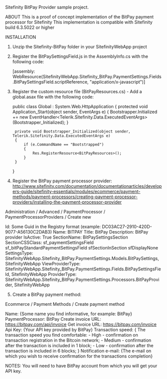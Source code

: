 Sitefinity BitPay Provider sample project.

ABOUT
This is a proof of concept implementation of the BitPay payment processor for Sitefinity
This implementation is compatible with Sitefinity build 6.3.5022 or higher

INSTALLATION 

1) Unzip the Sitefinity-BitPay folder in your SitefinityWebApp project

2) Register the BitPaySettingsField.js in the AssemblyInfo.cs with the following code:

    [assembly: WebResource(SitefinityWebApp.Sitefinity_BitPay.PaymentSettings.Fields.BitPaySettingsField.scriptReference, "application/x-javascript")]

3) Register the custom resource file (BitPayResources.cs) - Add a global.asax file with the following code:

    public class Global : System.Web.HttpApplication
    {
        protected void Application_Start(object sender, EventArgs e)
        {
            Bootstrapper.Initialized += new EventHandler<Telerik.Sitefinity.Data.ExecutedEventArgs>(Bootstrapper_Initialized);
        }

        private void Bootstrapper_Initialized(object sender, Telerik.Sitefinity.Data.ExecutedEventArgs e)
        {
            if (e.CommandName == "Bootstrapped")
            {
                Res.RegisterResource<BitPayResources>();
            }
        }
    }


4) Register the BitPay payment processor provider:
http://www.sitefinity.com/documentation/documentationarticles/developers-guide/sitefinity-essentials/modules/ecommerce/payment-methods/payment-processors/creating-payment-processor-providers/installing-the-payment-processor-provider


Administration / Advanced / PaymentProcessor / PaymentProcessorProviders / Create new


Id: Some Guid in the Registry format (example: DC03AC27-2910-420D-9077-A56130C2DAB3)
Name: BITPAY
Title: BitPay
Description: BitPay provider
IsActive: True
SectionName: BitPaySettingsSection
SectionCSSClass: sf_paymentSettingsField sf_bitPayStandardPaymentSettingsField sfSectionInSection sfDisplayNone
SettingsType: SitefinityWebApp.Sitefinity_BitPay.PaymentSettings.Models.BitPaySettings, SitefinityWebApp
ViewProviderType: SitefinityWebApp.Sitefinity_BitPay.PaymentSettings.Fields.BitPaySettingsField, SitefinityWebApp
ProviderType: SitefinityWebApp.Sitefinity_BitPay.PaymentSettings.Processors.BitPayProvider, SitefinityWebApp


5) Create a BitPay payment method:

Ecommerce / Payment Methods / Create payment method

Name: {Some name you find informative, for example: BitPay}
PaymentProcessor: BitPay
Create invoice URL: https://bitpay.com/api/invoice
Get invoice URL: https://bitpay.com/invoice
Api Key: {Your API key provided by BitPay}
Transaction speed: {
	The transaction speed you find comfortable: 
	- High - confirmation on transaction registration in the Bitcoin network;
	- Medium - confirmation after the transaction is included in 1 block;
	- Low - confirmation after the transaction is included in 6 blocks;
}
Notification e-mail: {The e-mail on which you wish to receive confirmation for the transactions completion}


NOTES: You will need to have BitPay account from which you will get your API key.